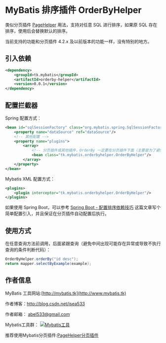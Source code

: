 # MyBatis 排序插件 OrderByHelper

类似分页插件 [PageHelper](https://github.com/pagehelper/Mybatis-PageHelper) 用法，支持对任意 SQL 进行排序，如果原 SQL 存在排序，使用后会替换默认的排序。

当前支持的功能和分页插件 4.2.x 及以前版本的功能一样，没有特别的地方。

## 引入依赖
```xml
<dependency>
    <groupId>tk.mybatis</groupId>
    <artifactId>orderby-helper</artifactId>
    <version>0.0.1</version>
</dependency>
```

## 配置拦截器
Spring 配置方式：
```xml
<bean id="sqlSessionFactory" class="org.mybatis.spring.SqlSessionFactoryBean">
    <property name="dataSource" ref="dataSource"/>
    <!-- 其他配置 -->
    <property name="plugins">
        <array>
            <!-- 分页插件或其他插件，OrderBy 一定要在分页插件下面（主要是为了避免 count 也被增加排序） -->
            <bean class="tk.mybatis.orderbyhelper.OrderByHelper"/>
        </array>
    </property>
</bean>
```
Mybatis XML 配置方式：
```xml
<plugins>
    <plugin interceptor="tk.mybatis.orderbyhelper.OrderByHelper"/>
</plugins>
```

如果使用 Spring Boot，可以参考 [Spring Boot - 配置排序依赖技巧](http://blog.csdn.net/isea533/article/details/53975720) 这篇文章写个简单配置引入，并且保证在分页插件自动配置后执行。

## 使用方式
在任意查询方法前调用，后面紧跟查询（避免中间出现可能存在异常或导致不执行查询的条件判断代码）：
```java
OrderByHelper.orderBy("id desc");
return mapper.selectByExample(example);
```

## 作者信息

MyBatis 工具网站:[http://mybatis.tk](http://www.mybatis.tk)

作者博客：http://blog.csdn.net/isea533

作者邮箱： abel533@gmail.com

Mybatis工具群： <a target="_blank" href="http://shang.qq.com/wpa/qunwpa?idkey=29e4cce8ac3c65d14a1dc40c9ba5c8e71304f143f3ad759ac0b05146e0952044"><img border="0" src="http://pub.idqqimg.com/wpa/images/group.png" alt="Mybatis工具" title="Mybatis工具"></a>

推荐使用Mybatis分页插件:[PageHelper分页插件](https://github.com/pagehelper/Mybatis-PageHelper)